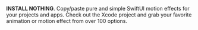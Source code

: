 **INSTALL NOTHING**. Copy/paste pure and simple SwiftUI motion effects for your projects and apps. Check out the Xcode project and grab your favorite animation or motion effect from over 100 options. 
